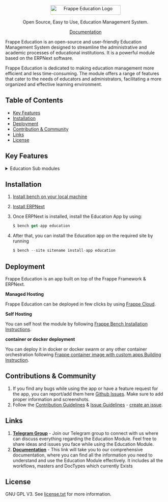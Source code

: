 <p align="center">
    <img src="https://github-production-user-asset-6210df.s3.amazonaws.com/65544983/284810651-4625cf57-077d-4a79-b47f-9b989e27e41b.png" alt="Frappe Education Logo" width="220px" height="30px">
    <p align="center">Open Source, Easy to Use, Education Management System.</p>
</p>
<p align="center">
    <a href="https://docs.erpnext.com/docs/v14/user/manual/en/education">
        Documentation
    </a>
</p>

Frappe Education is an open-source and user-friendly Education Management System designed to streamline the administrative and academic processes of educational institutions. It is a powerful module based on the ERPNext software.

Frappe Education is dedicated to making education management more efficient and less time-consuming. The module offers a range of features that cater to the needs of educators and administrators, facilitating a more organized and effective learning environment.

## Table of Contents

- [Key Features](#key-features)
- [Installation](#installation)
- [Deployment](#deployment)
- [Contribution & Community](#contributions--community)
- [Links](#links)
- [License](#license)

## Key Features

<details>
  <summary>Education Sub modules</summary>
    
  <br>

1. **Student Master**

    Maintain comprehensive profiles for students, guardians, and siblings. 👨‍👩‍👧‍👦

    <img width="1316" alt="Screenshot 2024-03-16 at 4 15 33 PM" src="https://github.com/frappe/education/assets/65544983/8a22a217-e637-451a-b95e-489aac846b43">
<br>


2. **Instructor Master**

    Maintain comprehensive profiles for Instructor,and Instructor Log. 🧑‍🏫

    <img width="1200" alt="Screenshot 2023-11-22 at 11 42 46 AM" src="https://github.com/frappe/education/assets/65544983/11524744-de95-4b4a-8cb9-55479ae7aa60">
<br>

3. **Student Admission**
   
    Streamline the admission process for new students. 🎓
   
    <img width="1311" alt="Screenshot 2024-03-08 at 1 18 55 AM" src="https://github.com/frappe/education/assets/65544983/cc40d89d-725e-48aa-a264-99f8d5aa2257">
<br>

4. **Student Promotion**
   
    Promote Students from one class to another. 📋
   
    <img width="1060" alt="Screenshot 2024-03-08 at 1 21 27 AM" src="https://github.com/frappe/education/assets/65544983/5669fe9a-04a0-48af-9bc0-bf5ebb43f325">
<br>

5. **Fee Structure**
   
    Organize and manage the fee structure and schedule payments. 💰
   
    <img width="1242" alt="Screenshot 2024-03-08 at 1 21 58 AM" src="https://github.com/frappe/education/assets/65544983/a021627f-f2a0-4032-8a7a-d10d5493daa1">
<br>

6. **Fee Plans**
   
    Manage fee structure and divide it based on fee plans, such as "Term Wise/Quaterly/Half Yearly/Yearly".
   
    <img width="1350" alt="Screenshot 2024-03-16 at 4 19 48 PM" src="https://github.com/frappe/education/assets/65544983/dd3b30a7-6dee-4dd8-959c-cf2acd681657">
<br>

7. **Course Scheduling**
   
    Efficiently schedule courses and manage course calendars. 🗓️
    
    <img width="1178" alt="Screenshot 2024-03-08 at 1 31 28 AM" src="https://github.com/frappe/education/assets/65544983/e0368d6c-888b-4815-a918-31bc8261996a">
<br>

8. **Student Attendance**
   
    Track and manage student attendance records. ✔️
    
    <img width="1328" alt="Screenshot 2024-03-16 at 4 28 38 PM" src="https://github.com/frappe/education/assets/65544983/1529aab5-8b1d-4ff2-ae71-05c5eb293e08">
<br>

9. **Exam Planning**
    
    Plan Exams effectively. 📝
    
    <img width="1328" alt="Screenshot 2024-03-16 at 4 28 38 PM" src="https://github.com/frappe/education/assets/65544983/b7ed68ea-db57-41de-b4ac-0d9e5432cf45">
<br>

10. **Exam Results**
    
    Manage results for the exams scheduled.
    
    <img width="1297" alt="Screenshot 2024-03-08 at 1 26 25 AM" src="https://github.com/frappe/education/assets/65544983/1b4e12a9-f6b8-46ec-9d14-79a9c5974d21">
<br>

11. **Student Portal**
    
    Students can visit portal to check their time table, attendance, pay fees online and see current and previous grades.
    - Student Time Table
      
        <img width="1439" alt="Screenshot 2024-02-21 at 6 03 02 PM" src="https://github.com/frappe/education/assets/65544983/3bc3f873-ab07-460d-874a-1f051b58a693">

    - Grades/Results
      
        <img width="1435" alt="Screenshot 2024-02-21 at 6 03 09 PM" src="https://github.com/frappe/education/assets/65544983/226acaff-57ef-4205-ba92-a19affba3136">

    - Fee Payment History
      
        <img width="1440" alt="Screenshot 2024-02-21 at 6 03 20 PM" src="https://github.com/frappe/education/assets/65544983/c1e6c407-7eef-4ed5-b204-ca5ea66957ff">

    - Fee Payment via Razorpay
      
        <img width="1440" alt="Screenshot 2024-02-21 at 6 03 54 PM" src="https://github.com/frappe/education/assets/65544983/ef2cc6ca-d4b7-46b6-ae23-f904866f68d7">
        
    - Student Attendance
      
        <img width="1440" alt="Screenshot 2024-02-21 at 6 04 12 PM" src="https://github.com/frappe/education/assets/65544983/4aa46b76-a2c3-4aae-a8c6-bd55303644a6">
    
    - Apply for Leave
      
        <img width="1440" alt="Screenshot 2024-02-21 at 6 04 27 PM" src="https://github.com/frappe/education/assets/65544983/80169122-000c-4aa5-be04-a26b534189ae">
    
    - Student Profile Date
      
        <img width="1440" alt="Screenshot 2024-02-21 at 6 09 03 PM" src="https://github.com/frappe/education/assets/65544983/00d2d84f-4c53-43ad-9fb5-2650da506f07">

<br>
</details>



## Installation
1. [Install bench on your local machine](https://github.com/frappe/bench#installation)
2. [Install ERPNext](https://github.com/frappe/erpnext#installation)
3. Once ERPNext is installed, install the Education App by using:
    
    ```jsx
    $ bench get-app education
    ```
    
4. After that, you can install the Education app on the required site by running
    
    ```jsx
    $ bench --site sitename install-app education
    ```

## Deployment

Frappe Education is an app built on top of the Frappe Framework & ERPNext. 

**Managed Hosting**

Frappe Education can be deployed in few clicks by using [Frappe Cloud](https://frappecloud.com/marketplace/apps/education).

**Self Hosting**

You can self host the module by following [Frappe Bench Installation Instructions](https://github.com/frappe/bench#installation).

**container or docker deployment**

You can deploy it in docker or docker swarm or any other container orchestration following [Frappe container image with custom apps Building Instruction](https://github.com/frappe/frappe_docker/blob/main/docs/custom-apps.md).

## Contributions & Community

1. If you find any bugs while using the app or have a feature request for the app, you can report/add them here [Github Issues](https://github.com/frappe/education/issues). Make sure to add proper information and screenshots. 
2. Follow the [Contribution Guidelines](https://github.com/frappe/erpnext/wiki/Issue-Guidelines) & [Issue Guidelines](https://github.com/frappe/erpnext/wiki/Issue-Guidelines) - [create an issue](https://github.com/frappe/education/issues/new).

## Links

1. **[Telegram Group](https://t.me/+DcKb53WLxTw2OGM1)** - Join our Telegram group to connect with us where can discuss everything regarding the Education Module. Feel free to share ideas and issues you face while using the Education Module.
2. **[Documentation](https://docs.erpnext.com/docs/v14/user/manual/en/education)** - This link will take you to our comprehensive documentation, where you can find all the information you need to understand and use the Education Module effectively. It includes all the workflows, masters and DocTypes which currently Exists


## License

GNU GPL V3. See [license.txt](https://github.com/frappe/agriculture/blob/develop/license.txt) for more information.
